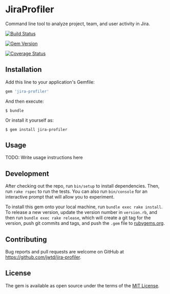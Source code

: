 

# JiraProfiler

Command line tool to analyze project, team, and user activity in Jira.

[![Build Status](https://travis-ci.org/jwtd/jira-profiler.png?branch=master)](https://travis-ci.org/jwtd/jira-profiler)

[![Gem Version](https://badge.fury.io/rb/sinderella.png)](http://badge.fury.io/rb/jira-profiler)

[![Coverage Status](https://coveralls.io/repos/jwtd/jira-profiler/badge.png)](https://coveralls.io/r/jwtd/jira-profiler)

## Installation

Add this line to your application's Gemfile:

```ruby
gem 'jira-profiler'
```

And then execute:

    $ bundle

Or install it yourself as:

    $ gem install jira-profiler

## Usage

TODO: Write usage instructions here

## Development

After checking out the repo, run `bin/setup` to install dependencies. Then, run `rake rspec` to run the tests. You can also run `bin/console` for an interactive prompt that will allow you to experiment.

To install this gem onto your local machine, run `bundle exec rake install`. To release a new version, update the version number in `version.rb`, and then run `bundle exec rake release`, which will create a git tag for the version, push git commits and tags, and push the `.gem` file to [rubygems.org](https://rubygems.org).

## Contributing

Bug reports and pull requests are welcome on GitHub at https://github.com/jwtd/jira-profiler.


## License

The gem is available as open source under the terms of the [MIT License](http://opensource.org/licenses/MIT).


